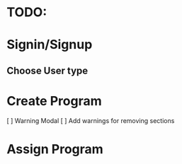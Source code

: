# TODO:

# Signin/Signup

## Choose User type

# Create Program

[ ] Warning Modal
[ ] Add warnings for removing sections

# Assign Program
